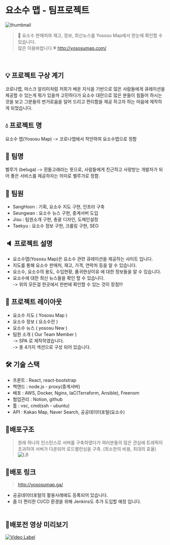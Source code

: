 # 요소수 맵 - 팀프로젝트
![thumbnail](https://user-images.githubusercontent.com/48710889/144761063-ebe2db90-6ba5-417e-be81-655def93dc30.PNG)


>📢 요소수 판매처와 재고, 정보, 최신뉴스를 Yososu Map에서 한눈에 확인할 수 있습니다. <br>많은 이용바랍니다.💗 http://yososumap.com/

<br>

## 💡 프로젝트 구상 계기
코로나맵, 마스크 알리미처럼 저희가 배운 지식을 기반으로 많은 사람들에게 큐레이션을 제공할 수 있는게 뭐가 있을까 고민하다가 요소수 대란으로 많은 분들이 힘들어 하시는것을 보고 그분들의 번거로움을 덜어 드리고 편리함을 제공 하고자 하는 마음에 제작하게 되었습니다.


## 💧 프로젝트 명
요소수 맵(Yososu Map)
-> 코로나맵에서 착안하여 요소수맵으로 정함


## 🐬 팀명
벨루가 (beluga)
-> 흰돌고래라는 뜻으로, 사람들에게 친근하고 사랑받는 개발자가 되어 좋은 서비스를 제공하자는 의미로 벨루가로 정함.


## 👥 팀원
- SangHoon : 기획, 요소수 지도 구현, 인프라 구축
- Seungwan : 요소수 뉴스 구현, 중계서버 도입
- Jisu : 팀원소개 구현, 총괄 디자인, 도메인설정
- Taekyu : 요소수 정보 구현, 크롤링 구현, SEO


## 🔈 프로젝트 설명
- 요소수맵(Yososu Map)은 요소수 관련 큐레이션을 제공하는 사이트 입니다.
- 지도를 통해 요소수 판매처, 재고, 가격, 연락처 등을 알 수 있습니다.
- 요소수, 요소수의 용도, 수입현황, 품귀현상이유 에 대한 정보들을 알 수 있습니다.
- 요소수에 대한 최신 뉴스들을 확인 할 수 있습니다.<br>
-> 위의 모든걸 한곳에서 한번에 확인할 수 있는 것이 장점!!!


## 📑 프로젝트 레이아웃
- 요소수 지도 ( Yososu Map )
- 요소수 정보 ( 요소수란 )
- 요소수 뉴스 ( yososu New )
- 팀원 소개 ( Our Team Member )<br>
-> SPA 로 제작하였습니다.<br>
-> 총 4가지 섹션으로 구성 되어 있습니다.


## 🛠 기술 스택
- 프론트 : React, react-bootstrap
- 백앤드 : node.js - proxy(중계서버)
- 배포 : AWS, Docker, Nginx, IaC(Terraform, Ansible), Freenom
- 협업관리 : Notion, github
- 툴 : vsc, cmd(ssh - ubuntu)
- API : Kakao Map, Naver Search, 공공데이터포털(요소수)


## 🧩배포구조
> 원래 하나의 인스턴스로 서버를 구축하였다가 여러분들의 많은 관심에 트래픽이 초과하여 서버가 다운되어 로드밸런싱을 구축. (최소한의 비용, 최대의 효율)
![LB](https://user-images.githubusercontent.com/48710889/144803621-1a24b194-52c1-4962-a8d9-5f430c72d208.jpg)


## 📡배포 링크
> http://yososumap.ga/

- 공공데이터포털의 활용사례에도 등록되어 있습니다.
- 좀 더 편리한 CI/CD 환경을 위해 Jenkins도 추가 도입할 예정 입니다.
<br><br>

## 💎배포전 영상 미리보기
[![Video Label](./Front/yososu_map/public/thumbnail.PNG)](https://youtu.be/x6R2NDhTmdM)